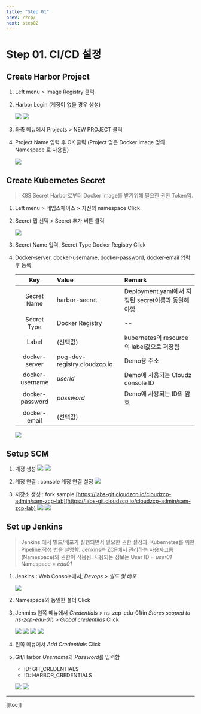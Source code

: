 ```yaml
---
title: "Step 01"
prev: /zcp/
next: step02
---
```


# Step 01. CI/CD 설정

## Create Harbor Project

1. Left menu > Image Registry 클릭
2. Harbor Login (계정이 없을 경우 생성)

   ![](./img/2019-01-26-00-16-06.png)
   ![](./img/2019-02-19-14-16-55.png)

3. 좌측 메뉴에서 Projects > NEW PROJECT 클릭
   
4. Project Name 입력 후 OK 클릭 (Project 명은 Docker Image 명의 Namespace 로 사용됨)
   
   ![](./img/2019-01-26-00-17-17.png)


## Create Kubernetes Secret
> K8S Secret  Harbor로부터 Docker Image를 받기위해 필요한 권한 Token임.

1. Left menu > 네임스페이스 > 자신의 namespace Click

2. Secret 탭 선택 > Secret 추가 버튼 클릭

   ![](./img/2019-01-26-00-18-52.png)

3. Secret Name 입력, Secret Type Docker Registry Click

4. Docker-server, docker-username, docker-password, docker-email 입력 후 등록
   
   | Key | Value | Remark |
   | :---: | :--- | :--- |
   | Secret Name | harbor-secret | Deployment.yaml에서 지정된 secret이름과 동일해야함 |
   | Secret Type | Docker Registry | -- |
   | Label | (선택값) | kubernetes의 resource의 label값으로 저장됨 |
   | docker-server | pog-dev-registry.cloudzcp.io | Demo용 주소 |
   | docker-username | *userid* | Demo에 사용되는 Cloudz console ID |
   | docker-password | *password* | Demo에 사용되는 ID의 암호 |
   | docker-email | (선택값) | |
   
   
   ![](./img/2019-01-28-14-15-35.png)

## Setup SCM

1. 계정 생성
   ![](./img/2019-02-19-14-26-31.png)
   ![](./img/2019-02-19-14-27-51.png)

2. 계정 연결 : console 계정 연결 설정
   ![](./img/2019-02-19-14-30-16.png)

3. 저장소 생성 :  fork sample [https://labs-git.cloudzcp.io/cloudzcp-admin/sam-zcp-lab](https://labs-git.cloudzcp.io/cloudzcp-admin/sam-zcp-lab)
   ![](./img/2019-02-19-14-36-49.png)
   ![](./img/2019-02-19-14-37-26.png)

## Set up Jenkins
> Jenkins 에서 빌드/배포가 실행되면서 필요한 권한 설정과, Kubernetes를 위한 Pipeline 작성 법을 설명함.
> Jenkins는  ZCP에서 관리하는 사용자그룹(Namespace)와 권한이 적용됨.
> 사용되는 정보는 User ID = *user01* Namespace = *edu01*

1. Jenkins : Web Console에서, *Devops* > *빌드 및 배포*
   
   ![](./img/2019-01-26-12-57-10.png)

2. Namespace와 동일한 폴더 Click
   
3. Jenmins 왼쪽 메뉴에서  *Credentials* > ns-zcp-edu-01(in *Stores scoped to ns-zcp-edu-01*) > *Global credentilas* Click
   
   ![](./img/2019-01-26-13-01-40.png)
   ![](./img/2019-02-19-14-44-14.png)
   ![](./img/2019-02-19-14-45-18.png)
   ![](./img/2019-02-19-14-46-51.png)


4. 왼쪽 메뉴에서 *Add Credentials* Click
5. Git/Harbor *Username*과 *Password*를 입력함
   * ID: GIT_CREDENTIALS
   * ID: HARBOR_CREDENTIALS
  
   ![](./img/2019-01-26-13-24-33.png)
   ![](./img/2019-01-26-13-25-30.png)
---
[[toc]]
